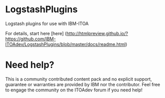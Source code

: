 # LogstashPlugins
Logstash plugins for use with IBM-ITOA

For details, start here [here] (http://htmlpreview.github.io/?https://github.com/IBM-ITOAdev/LogstashPlugins/blob/master/docs/readme.html)

# Need help?
This is a community contributed content pack and no explicit support, guarantee or warranties are provided by IBM nor the contributor. Feel free to engage the community on the ITOAdev forum if you need help!
